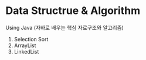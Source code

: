 # Data Structrue & Algorithm
Using Java (자바로 배우는 핵심 자료구조와 알고리즘)

1. Selection Sort
2. ArrayList
3. LinkedList